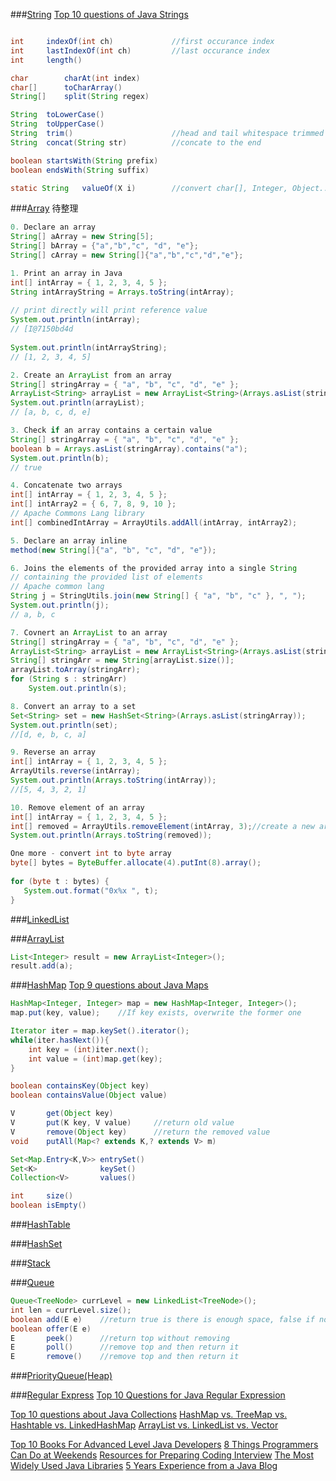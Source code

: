
###[String](https://docs.oracle.com/javase/7/docs/api/java/lang/String.html)
[Top 10 questions of Java Strings](http://www.programcreek.com/2013/09/top-10-faqs-of-java-strings/)

```Java

int     indexOf(int ch)             //first occurance index
int     lastIndexOf(int ch)         //last occurance index
int     length()

char        charAt(int index)
char[]      toCharArray()
String[]    split(String regex)

String  toLowerCase()
String  toUpperCase()
String  trim()                      //head and tail whitespace trimmed
String  concat(String str)          //concate to the end

boolean startsWith(String prefix)
boolean endsWith(String suffix)

static String   valueOf(X i)        //convert char[], Integer, Object... to String
```

###[Array](http://www.programcreek.com/2013/09/top-10-methods-for-java-arrays/)
待整理
```Java
0. Declare an array
String[] aArray = new String[5];
String[] bArray = {"a","b","c", "d", "e"};
String[] cArray = new String[]{"a","b","c","d","e"};

1. Print an array in Java
int[] intArray = { 1, 2, 3, 4, 5 };
String intArrayString = Arrays.toString(intArray);
 
// print directly will print reference value
System.out.println(intArray);
// [I@7150bd4d
 
System.out.println(intArrayString);
// [1, 2, 3, 4, 5]

2. Create an ArrayList from an array
String[] stringArray = { "a", "b", "c", "d", "e" };
ArrayList<String> arrayList = new ArrayList<String>(Arrays.asList(stringArray));
System.out.println(arrayList);
// [a, b, c, d, e]

3. Check if an array contains a certain value
String[] stringArray = { "a", "b", "c", "d", "e" };
boolean b = Arrays.asList(stringArray).contains("a");
System.out.println(b);
// true

4. Concatenate two arrays
int[] intArray = { 1, 2, 3, 4, 5 };
int[] intArray2 = { 6, 7, 8, 9, 10 };
// Apache Commons Lang library
int[] combinedIntArray = ArrayUtils.addAll(intArray, intArray2);

5. Declare an array inline
method(new String[]{"a", "b", "c", "d", "e"});

6. Joins the elements of the provided array into a single String
// containing the provided list of elements
// Apache common lang
String j = StringUtils.join(new String[] { "a", "b", "c" }, ", ");
System.out.println(j);
// a, b, c

7. Covnert an ArrayList to an array
String[] stringArray = { "a", "b", "c", "d", "e" };
ArrayList<String> arrayList = new ArrayList<String>(Arrays.asList(stringArray));
String[] stringArr = new String[arrayList.size()];
arrayList.toArray(stringArr);
for (String s : stringArr)
    System.out.println(s);

8. Convert an array to a set
Set<String> set = new HashSet<String>(Arrays.asList(stringArray));
System.out.println(set);
//[d, e, b, c, a]

9. Reverse an array
int[] intArray = { 1, 2, 3, 4, 5 };
ArrayUtils.reverse(intArray);
System.out.println(Arrays.toString(intArray));
//[5, 4, 3, 2, 1]

10. Remove element of an array
int[] intArray = { 1, 2, 3, 4, 5 };
int[] removed = ArrayUtils.removeElement(intArray, 3);//create a new array
System.out.println(Arrays.toString(removed));

One more - convert int to byte array
byte[] bytes = ByteBuffer.allocate(4).putInt(8).array();
 
for (byte t : bytes) {
   System.out.format("0x%x ", t);
}
```

###[LinkedList]()



###[ArrayList]()
```Java
List<Integer> result = new ArrayList<Integer>();
result.add(a);


```

###[HashMap](https://docs.oracle.com/javase/7/docs/api/java/util/HashMap.html)
[Top 9 questions about Java Maps](http://www.programcreek.com/2013/09/top-9-questions-for-java-map/)

```Java
HashMap<Integer, Integer> map = new HashMap<Integer, Integer>();
map.put(key, value);    //If key exists, overwrite the former one

Iterator iter = map.keySet().iterator();
while(iter.hasNext()){
    int key = (int)iter.next();
    int value = (int)map.get(key);
}

boolean containsKey(Object key)
boolean containsValue(Object value)

V       get(Object key)
V       put(K key, V value)     //return old value
V       remove(Object key)      //return the removed value
void    putAll(Map<? extends K,? extends V> m)

Set<Map.Entry<K,V>> entrySet()
Set<K>              keySet()
Collection<V>       values()

int     size()
boolean isEmpty()
```

###[HashTable]()

###[HashSet]()

###[Stack]()

###[Queue](https://docs.oracle.com/javase/7/docs/api/java/util/Queue.html)
```Java
Queue<TreeNode> currLevel = new LinkedList<TreeNode>();
int len = currLevel.size();
boolean add(E e)    //return true is there is enough space, false if no space
boolean offer(E e)
E       peek()      //return top without removing
E       poll()      //remove top and then return it
E       remove()    //remove top and then return it
```
###[PriorityQueue(Heap)]()


###[Regular Express](https://docs.oracle.com/javase/7/docs/api/java/util/regex/Pattern.html)
[Top 10 Questions for Java Regular Expression](http://www.programcreek.com/2013/10/top-10-questions-for-java-regular-expression/)





[Top 10 questions about Java Collections](http://www.programcreek.com/2013/09/top-10-questions-for-java-collections/)
[HashMap vs. TreeMap vs. Hashtable vs. LinkedHashMap](http://www.programcreek.com/2013/03/hashmap-vs-treemap-vs-hashtable-vs-linkedhashmap/)
[ArrayList vs. LinkedList vs. Vector](http://www.programcreek.com/2013/03/arraylist-vs-linkedlist-vs-vector/)

[Top 10 Books For Advanced Level Java Developers](http://www.programcreek.com/2013/08/top-books-for-advanced-level-java-developers/)
[8 Things Programmers Can Do at Weekends](http://www.programcreek.com/2012/10/8-things-programmers-can-do-at-weekends/)
[Resources for Preparing Coding Interview](http://www.programcreek.com/2013/02/resources-for-preparing-coding-interview/)
[The Most Widely Used Java Libraries](http://www.programcreek.com/2011/08/the-most-widely-used-java-apis/)
[5 Years Experience from a Java Blog](http://www.programcreek.com/2008/12/5-years-experience-of-java-blogging/)